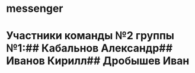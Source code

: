 # messenger
# Участники команды №2 группы №1:## Кабальнов Александр## Иванов Кирилл## Дробышев Иван

